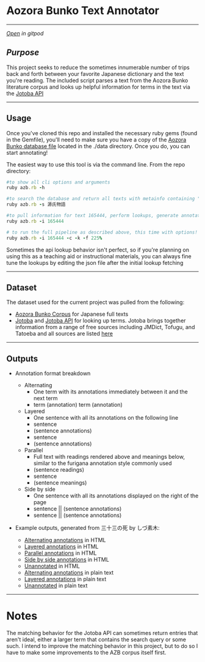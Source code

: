 # Aozora Bunko Text Annotator

---

[*Open*](https://gitpod.io/#https://github.com/ryancahildebrandt/aozora_annotator) *in gitpod*

## *Purpose*

This project seeks to reduce the sometimes innumerable number of trips back and forth between your favorite Japanese dictionary and the text you're reading. The included script parses a text from the Aozora Bunko literature corpus and looks up helpful information for terms in the text via the [Jotoba API](https://jotoba.de/docs.html#overview)

---

## Usage

Once you've cloned this repo and installed the necessary ruby gems (found in the Gemfile), you'll need to make sure you have a copy of the [Aozora Bunko database file](https://www.kaggle.com/datasets/ryancahildebrandt/azbcorpus) located in the ./data directory. Once you do, you can start annotating!

The easiest way to use this tool is via the command line. From the repo directory:

```ruby
#to show all cli options and arguments
ruby azb.rb -h

#to search the database and return all texts with metainfo containing "源氏物語"
ruby azb.rb -s 源氏物語

#to pull information for text 165444, perform lookups, generate annotations, and render html and plaintext documents to the outputs directory
ruby azb.rb -i 165444 

# to run the full pipeline as described above, this time with options!
ruby azb.rb -i 165444 -c -k -f 225%
```

Sometimes the api lookup behavior isn't perfect, so if you're planning on using this as a teaching aid or instructional materials, you can always fine tune the lookups by editing the json file after the initial lookup fetching

---

## Dataset

The dataset used for the current project was pulled from the following:

- [Aozora Bunko Corpus](https://www.kaggle.com/datasets/ryancahildebrandt/azbcorpus) for Japanese full texts
- [Jotoba](https://github.com/WeDontPanic/Jotoba) and [Jotoba API](https://jotoba.de/docs.html#overview) for looking up terms. Jotoba brings together information from a range of free sources including JMDict, Tofugu, and Tatoeba and all sources are listed [here](https://jotoba.de/about)

---

## Outputs

- Annotation format breakdown
  - Alternating
    - One term with its annotations immediately between it and the next term
    - term (annotation) term (annotation)
  - Layered
    - One sentence with all its annotations on the following line
    - sentence
    - (sentence annotations)
    - sentence
    - (sentence annotations)
  - Parallel
    - Full text with readings rendered above and meanings below, similar to the furigana annotation style commonly used
    - (sentence readings)
    - sentence
    - (sentence meanings)
  - Side by side
    - One sentence with all its annotations displayed on the right of the page
    - sentence || (sentence annotations)
    - sentence || (sentence annotations)

- Example outputs, generated from 三十三の死 by しづ素木:
  - [Alternating annotations](https://htmlpreview.github.io/?https://github.com/ryancahildebrandt/aozora_annotator/blob/main//outputs/000002_三十三の死_alternating.html) in HTML
  - [Layered annotations](https://htmlpreview.github.io/?https://github.com/ryancahildebrandt/aozora_annotator/blob/main//outputs/000002_三十三の死_layered.html) in HTML
  - [Parallel annotations](https://htmlpreview.github.io/?https://github.com/ryancahildebrandt/aozora_annotator/blob/main//outputs/000002_三十三の死_parallel.html) in HTML
  - [Side by side annotations](https://htmlpreview.github.io/?https://github.com/ryancahildebrandt/aozora_annotator/blob/main//outputs/000002_三十三の死_sidebyside.html) in HTML
  - [Unannotated](https://htmlpreview.github.io/?https://github.com/ryancahildebrandt/aozora_annotator/blob/main//outputs/000002_三十三の死_unannotated.html) in HTML
  - [Alternating annotations](./outputs/000002_三十三の死_alternating.txt) in plain text
  - [Layered annotations](./outputs/000002_三十三の死_layered.txt) in plain text
  - [Unannotated](./outputs/000002_三十三の死_unannotated.txt) in plain text

---

# Notes

The matching behavior for the Jotoba API can sometimes return entries that aren't ideal, either a larger term that contains the search query or some such. I intend to improve the matching behavior in this project, but to do so I have to make some improvements to the AZB corpus itself first.
